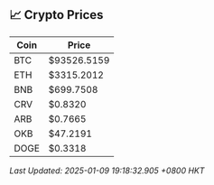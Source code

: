 ## 📈 Crypto Prices

| Coin | Price |
| ---- | ----- |
| BTC | $93526.5159 |
| ETH | $3315.2012 |
| BNB | $699.7508 |
| CRV | $0.8320 |
| ARB | $0.7665 |
| OKB | $47.2191 |
| DOGE | $0.3318 |

_Last Updated: 2025-01-09 19:18:32.905 +0800 HKT_
